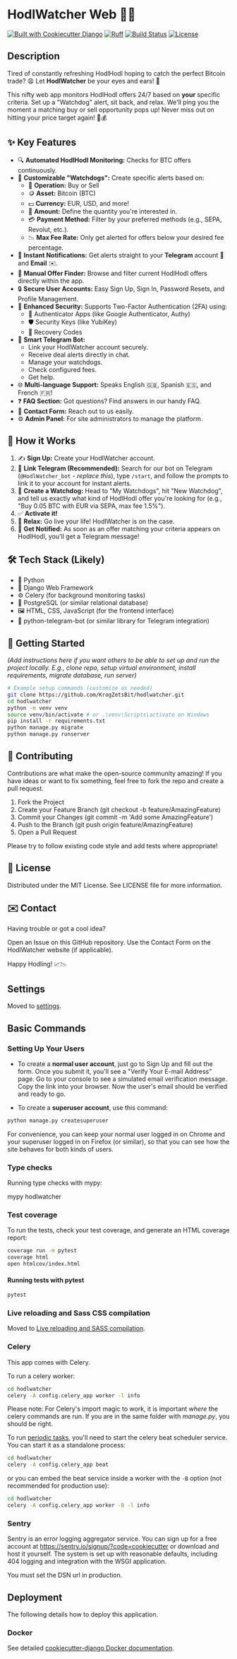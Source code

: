 # HodlWatcher Web 🚀🐶

[![Built with Cookiecutter Django](https://img.shields.io/badge/built%20with-Cookiecutter%20Django-ff69b4.svg?logo=cookiecutter)](https://github.com/cookiecutter/cookiecutter-django/) [![Ruff](https://img.shields.io/endpoint?url=https://raw.githubusercontent.com/astral-sh/ruff/main/assets/badge/v2.json)](https://github.com/astral-sh/ruff) [![Build Status](https://img.shields.io/badge/build-passing-brightgreen)](https://github.com/YOUR_USERNAME/hodlwatcher) [![License](https://img.shields.io/badge/license-MIT-blue)](LICENSE)

## Description

Tired of constantly refreshing HodlHodl hoping to catch the perfect Bitcoin trade? 😩 Let **HodlWatcher** be your eyes and ears! 👀

This nifty web app monitors HodlHodl offers 24/7 based on **your** specific criteria. Set up a "Watchdog" alert, sit back, and relax. We'll ping you the moment a matching buy or sell opportunity pops up! Never miss out on hitting your price target again! 🎉💰

## ✨ Key Features

* 🔍 **Automated HodlHodl Monitoring:** Checks for BTC offers continuously.
* 🐶 **Customizable "Watchdogs":** Create specific alerts based on:
  * 🛒 **Operation:** Buy or Sell
  * 🪙 **Asset:** Bitcoin (BTC)
  * 💵 **Currency:** EUR, USD, and more!
  * 🔢 **Amount:** Define the quantity you're interested in.
  * 💳 **Payment Method:** Filter by your preferred methods (e.g., SEPA, Revolut, etc.).
  * 📉 **Max Fee Rate:** Only get alerted for offers below your desired fee percentage.
* 🔔 **Instant Notifications:** Get alerts straight to your **Telegram** account 📲 and **Email** ✉️.
* 🔎 **Manual Offer Finder:** Browse and filter current HodlHodl offers directly within the app.
* 🔒 **Secure User Accounts:** Easy Sign Up, Sign In, Password Resets, and Profile Management.
* 🔑 **Enhanced Security:** Supports Two-Factor Authentication (2FA) using:
  * 📱 Authenticator Apps (like Google Authenticator, Authy)
  * 🛡️ Security Keys (like YubiKey)
  * 📄 Recovery Codes
* 🤖 **Smart Telegram Bot:**
  * Link your HodlWatcher account securely.
  * Receive deal alerts directly in chat.
  * Manage your watchdogs.
  * Check configured fees.
  * Get help.
* 🌐 **Multi-language Support:** Speaks English 🇬🇧, Spanish 🇪🇸, and French 🇫🇷!
* ❓ **FAQ Section:** Got questions? Find answers in our handy FAQ.
* 📧 **Contact Form:** Reach out to us easily.
* ⚙️ **Admin Panel:** For site administrators to manage the platform.

## 🤔 How it Works

1. ✍️ **Sign Up:** Create your HodlWatcher account.
2. 🔗 **Link Telegram (Recommended):** Search for our bot on Telegram (`@HodlWatcher_bot` - *replace this*), type `/start`, and follow the prompts to link it to your account for instant alerts.
3. 🐶 **Create a Watchdog:** Head to "My Watchdogs", hit "New Watchdog", and tell us exactly what kind of HodlHodl offer you're looking for (e.g., "Buy 0.05 BTC with EUR via SEPA, max fee 1.5%").
4. ✅ **Activate it!**
5. 🧘 **Relax:** Go live your life! HodlWatcher is on the case.
6. 🚀 **Get Notified:** As soon as an offer matching your criteria appears on HodlHodl, you'll get a Telegram message!

## 🛠️ Tech Stack (Likely)

* 🐍 Python
* 💚 Django Web Framework
* ⚙️ Celery (for background monitoring tasks)
* 🐘 PostgreSQL (or similar relational database)
* 🖼️ HTML, CSS, JavaScript (for the frontend interface)
* 🤖 python-telegram-bot (or similar library for Telegram integration)

## 🚀 Getting Started

*(Add instructions here if you want others to be able to set up and run the project locally. E.g., clone repo, setup virtual environment, install requirements, migrate database, run server)*

```bash
# Example setup commands (customize as needed)
git clone https://github.com/KrogZetsBit/hodlwatcher.git
cd hodlwatcher
python -m venv venv
source venv/bin/activate # or .\venv\Scripts\activate on Windows
pip install -r requirements.txt
python manage.py migrate
python manage.py runserver
```

## 🤝 Contributing

Contributions are what make the open-source community amazing! If you have ideas or want to fix something, feel free to fork the repo and create a pull request.

1. Fork the Project
2. Create your Feature Branch (git checkout -b feature/AmazingFeature)
3. Commit your Changes (git commit -m 'Add some AmazingFeature')
4. Push to the Branch (git push origin feature/AmazingFeature)
5. Open a Pull Request

Please try to follow existing code style and add tests where appropriate!

## 📜 License

Distributed under the MIT License. See LICENSE file for more information.

## ✉️ Contact

Having trouble or got a cool idea?

Open an Issue on this GitHub repository.
Use the Contact Form on the HodlWatcher website (if applicable).

Happy Hodling! 📈📉

## Settings

Moved to [settings](https://cookiecutter-django.readthedocs.io/en/latest/1-getting-started/settings.html).

## Basic Commands

### Setting Up Your Users

* To create a **normal user account**, just go to Sign Up and fill out the form. Once you submit it, you'll see a "Verify Your E-mail Address" page. Go to your console to see a simulated email verification message. Copy the link into your browser. Now the user's email should be verified and ready to go.

* To create a **superuser account**, use this command:

```bash
python manage.py createsuperuser
```

For convenience, you can keep your normal user logged in on Chrome and your superuser logged in on Firefox (or similar), so that you can see how the site behaves for both kinds of users.

### Type checks

Running type checks with mypy:

mypy hodlwatcher

### Test coverage

To run the tests, check your test coverage, and generate an HTML coverage report:

```bash
coverage run -m pytest
coverage html
open htmlcov/index.html
```

#### Running tests with pytest

```bash
pytest
```

### Live reloading and Sass CSS compilation

Moved to [Live reloading and SASS compilation](https://cookiecutter-django.readthedocs.io/en/latest/2-local-development/developing-locally.html#using-webpack-or-gulp).

### Celery

This app comes with Celery.

To run a celery worker:

```bash
cd hodlwatcher
celery -A config.celery_app worker -l info
```

Please note: For Celery's import magic to work, it is important _where_ the celery commands are run. If you are in the same folder with _manage.py_, you should be right.

To run [periodic tasks](https://docs.celeryq.dev/en/stable/userguide/periodic-tasks.html), you'll need to start the celery beat scheduler service. You can start it as a standalone process:

```bash
cd hodlwatcher
celery -A config.celery_app beat
```

or you can embed the beat service inside a worker with the `-B` option (not recommended for production use):

```bash
cd hodlwatcher
celery -A config.celery_app worker -B -l info
```

### Sentry

Sentry is an error logging aggregator service. You can sign up for a free account at <https://sentry.io/signup/?code=cookiecutter> or download and host it yourself.
The system is set up with reasonable defaults, including 404 logging and integration with the WSGI application.

You must set the DSN url in production.

## Deployment

The following details how to deploy this application.

### Docker

See detailed [cookiecutter-django Docker documentation](https://cookiecutter-django.readthedocs.io/en/latest/3-deployment/deployment-with-docker.html).
